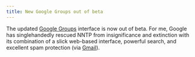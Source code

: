 ```yaml
---
title: New Google Groups out of beta
---
```


The updated [Google Groups](http://groups.google.com/) interface is now out of beta. For me, Google has singlehandedly rescued NNTP from insignificance and extinction with its combination of a slick web-based interface, powerful search, and excellent spam protection (via [Gmail](http://gmail.com/)).
